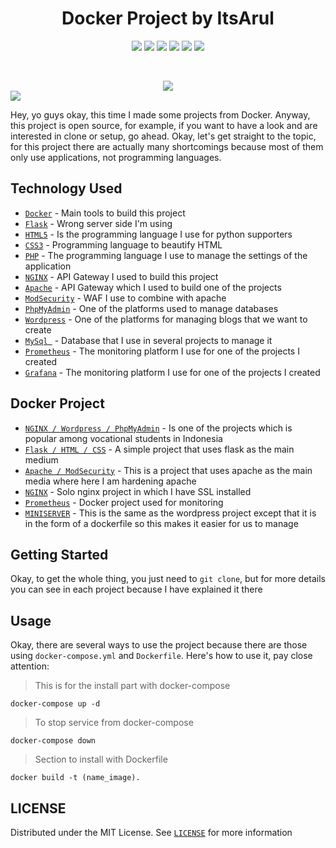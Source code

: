<h1 align='center'>Docker Project by ItsArul</h1>
<div align='center'>
    <img src= https://img.shields.io/badge/Docker-05aff2?style=for-the-badge&logo=Docker&logoColor=white />
    <img src= https://img.shields.io/badge/Python-16a085?style=for-the-badge&logo=Python&logoColor=white />
    <img src= https://img.shields.io/badge/PHP-808080?style=for-the-badge&logo=PHP&logoColor=white />
    <img src= https://img.shields.io/badge/HTML5-ffd700?style=for-the-badge&logo=HTML5&logoColor=white />
    <img src= https://img.shields.io/badge/CSS3-05aff2?style=for-the-badge&logo=CSS3&logoColor=white />
    <img src= https://img.shields.io/badge/NGINX-16a085?style=for-the-badge&logo=NGINX&logoColor=white />
</div>

&nbsp;

<div align='center'>
    <img src=https://c.tenor.com/6LyXLgF8ksUAAAAd/anime-gif.gif>
</div>

<img src="https://user-images.githubusercontent.com/73097560/115834477-dbab4500-a447-11eb-908a-139a6edaec5c.gif">

Hey, yo guys okay, this time I made some projects from Docker. Anyway, this project is open source, for example, if you want to have a look and are interested in clone or setup, go ahead. Okay, let's get straight to the topic, for this project there are actually many shortcomings because most of them only use applications, not programming languages.

## Technology Used
- [`Docker`](https://www.docker.com/) - Main tools to build this project
- [`Flask`](https://flask.palletsprojects.com/en/2.0.x/) - Wrong server side I'm using
- [`HTML5`](https://www.w3schools.com/html/) - Is the programming language I use for python supporters
- [`CSS3`](https://www.w3schools.com/css/) - Programming language to beautify HTML
- [`PHP`](https://www.php.net/) - The programming language I use to manage the settings of the application
- [`NGINX`](https://www.nginx.com/) - API Gateway I used to build this project
- [`Apache`](https://www.apache.org/) - API Gateway which I used to build one of the projects
- [`ModSecurity`](https://www.modsecurity.org/) - WAF I use to combine with apache
- [`PhpMyAdmin`](https://www.phpmyadmin.net/) - One of the platforms used to manage databases
- [`Wordpress`](https://wordpress.com/) - One of the platforms for managing blogs that we want to create
- [`MySql `](https://www.mysql.com/) - Database that I use in several projects to manage it
- [`Prometheus`](https://prometheus.io/) - The monitoring platform I use for one of the projects I created
- [`Grafana`](https://grafana.com/) - The monitoring platform I use for one of the projects I created

## Docker Project
- [`NGINX / Wordpress / PhpMyAdmin`](https://github.com/ItsArul/docker-project/tree/main/wordpress-mysql-pma) - Is one of the projects which is popular among vocational students in Indonesia
- [`Flask / HTML / CSS`](https://github.com/ItsArul/docker-project/tree/main/flask-html-css) - A simple project that uses flask as the main medium
- [`Apache / ModSecurity`](https://github.com/ItsArul/docker-project/tree/main/harden-apache) - This is a project that uses apache as the main media where here I am hardening apache
- [`NGINX`](https://github.com/ItsArul/docker-project/tree/main/nginx-https) - Solo nginx project in which I have SSL installed
- [`Prometheus`](https://github.com/ItsArul/docker-project/tree/main/monitoring) - Docker project used for monitoring
- [`MINISERVER`](https://github.com/ItsArul/docker-project/tree/main/miniserver) - This is the same as the wordpress project except that it is in the form of a dockerfile so this makes it easier for us to manage

## Getting Started
Okay, to get the whole thing, you just need to `git clone`, but for more details you can see in each project because I have explained it there

## Usage
Okay, there are several ways to use the project because there are those using `docker-compose.yml` and `Dockerfile`. Here's how to use it, pay close attention:

> This is for the install part with docker-compose
```compose
docker-compose up -d
````

> To stop service from docker-compose
```compose
docker-compose down
```

> Section to install with Dockerfile
```
docker build -t (name_image).
```

## LICENSE
Distributed under the MIT License. See [`LICENSE`](https://github.com/ItsArul/docker-project/blob/main/LICENSE) for more information
